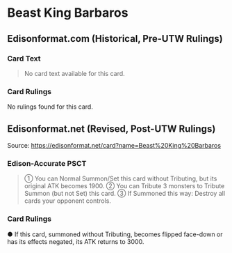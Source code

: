 # Beast King Barbaros

## Edisonformat.com (Historical, Pre-UTW Rulings)

### Card Text

> No card text available for this card.

### Card Rulings

No rulings found for this card.

## Edisonformat.net (Revised, Post-UTW Rulings)

Source: https://edisonformat.net/card?name=Beast%20King%20Barbaros

### Edison-Accurate PSCT

> ① You can Normal Summon/Set this card without Tributing, but its original ATK becomes 1900.
> ② You can Tribute 3 monsters to Tribute Summon (but not Set) this card.
> ③ If Summoned this way: Destroy all cards your opponent controls.

### Card Rulings

● If this card, summoned without Tributing, becomes flipped face-down or has its effects negated, its ATK returns to 3000.
            
